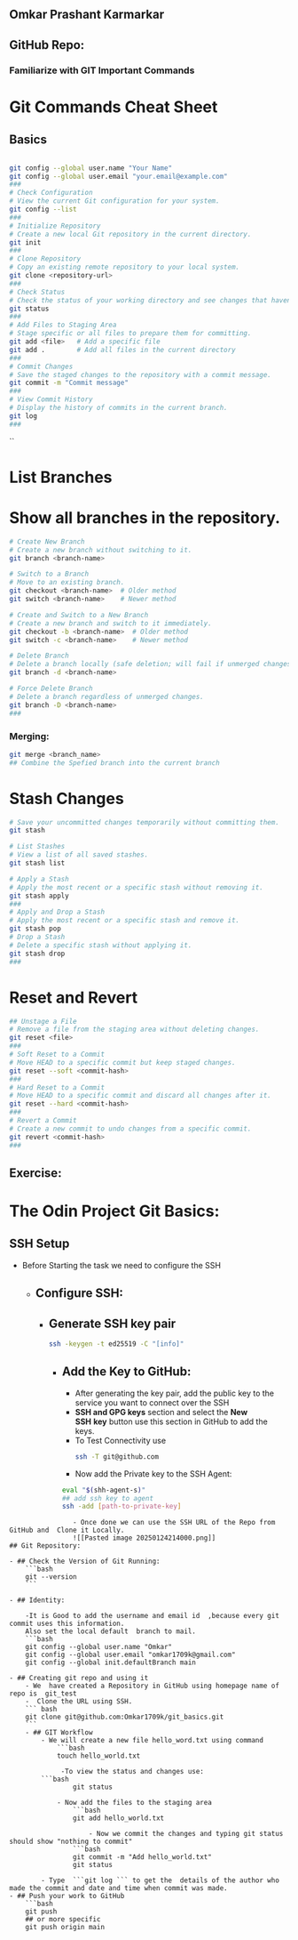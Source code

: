 ## Omkar Prashant Karmarkar
## GitHub Repo:

### Familiarize with GIT  Important Commands

# Git Commands Cheat Sheet

## Basics

```bash

git config --global user.name "Your Name"
git config --global user.email "your.email@example.com"
###
# Check Configuration
# View the current Git configuration for your system.
git config --list
###
# Initialize Repository
# Create a new local Git repository in the current directory.
git init
###
# Clone Repository
# Copy an existing remote repository to your local system.
git clone <repository-url>
###
# Check Status
# Check the status of your working directory and see changes that haven't been staged or committed.
git status
###
# Add Files to Staging Area
# Stage specific or all files to prepare them for committing.
git add <file>   # Add a specific file
git add .        # Add all files in the current directory
###
# Commit Changes
# Save the staged changes to the repository with a commit message.
git commit -m "Commit message"
###
# View Commit History
# Display the history of commits in the current branch.
git log
###
```
``

# List Branches

# Show all branches in the repository.
```bash
# Create New Branch
# Create a new branch without switching to it.
git branch <branch-name>

# Switch to a Branch
# Move to an existing branch.
git checkout <branch-name>  # Older method
git switch <branch-name>    # Newer method

# Create and Switch to a New Branch
# Create a new branch and switch to it immediately.
git checkout -b <branch-name>  # Older method
git switch -c <branch-name>    # Newer method

# Delete Branch
# Delete a branch locally (safe deletion; will fail if unmerged changes exist).
git branch -d <branch-name>

# Force Delete Branch
# Delete a branch regardless of unmerged changes.
git branch -D <branch-name>
###
```

### Merging:
```bash 
git merge <branch_name>
## Combine the Spefied branch into the current branch
```

# Stash Changes
```bash
# Save your uncommitted changes temporarily without committing them.
git stash

# List Stashes
# View a list of all saved stashes.
git stash list

# Apply a Stash
# Apply the most recent or a specific stash without removing it.
git stash apply
###
# Apply and Drop a Stash
# Apply the most recent or a specific stash and remove it.
git stash pop
# Drop a Stash
# Delete a specific stash without applying it.
git stash drop
###
```
# Reset and Revert
```bash
## Unstage a File
# Remove a file from the staging area without deleting changes.
git reset <file>
###
# Soft Reset to a Commit
# Move HEAD to a specific commit but keep staged changes.
git reset --soft <commit-hash>
###
# Hard Reset to a Commit
# Move HEAD to a specific commit and discard all changes after it.
git reset --hard <commit-hash>
###
# Revert a Commit
# Create a new commit to undo changes from a specific commit.
git revert <commit-hash>
###

```


## Exercise:
# The Odin Project Git Basics:
##  SSH Setup
- Before Starting the task we need to configure the SSH 
	- ## Configure SSH:
		- ## Generate SSH key pair
			```bash
			ssh -keygen -t ed25519 -C "[info]"
			```
			- ## Add the Key to GitHub:
				-  After generating the key pair, add the public key to the service you want to connect over the SSH 
				- **SSH and GPG keys** section and select the **New SSH** **key** button use this section in GitHub to add the keys.
				-  To Test Connectivity use 
					 ```bash
					 ssh -T git@github.com
					```
				- Now add the Private key to the SSH Agent:
				```bash
				eval "$(shh-agent-s)"
				## add ssh key to agent
				ssh -add [path-to-private-key]
				
				
```
				- Once done we can use the SSH URL of the Repo from GitHub and  Clone it Locally.
				![[Pasted image 20250124214000.png]]
## Git Repository: 

- ## Check the Version of Git Running:
	```bash
	git --version
	```

- ## Identity:  

	-It is Good to add the username and email id  ,because every git commit uses this information.
	Also set the local default  branch to mail.
	```bash
	git config --global user.name "Omkar"
	git config --global user.email "omkar1709k@gmail.com"
	git config --global init.defaultBranch main
```

	
	- ## Creating git repo and using it
		- We  have created a Repository in GitHub using homepage name of repo is  git_test
		-  Clone the URL using SSH.
		``` bash
		git clone git@github.com:Omkar1709k/git_basics.git
		```
		- ## GIT Workflow
			- We will create a new file hello_word.txt using command 
				```bash
				touch hello_world.txt
```
			 -To view the status and changes use:
		```bash
				git status
```
				
				- Now add the files to the staging area
					```bash
					git add hello_world.txt
```
					- Now we commit the changes and typing git status should show "nothing to commit"
				```bash
				git commit -m "Add hello_world.txt"
				git status
```
			- Type  ```git log ``` to get the  details of the author who made the commit and date and time when commit was made.
	- ## Push your work to GitHub
		```bash
		git push 
		## or more specific 
		git push origin main
```

